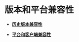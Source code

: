 # 版本和平台兼容性<a name="ZH-CN_TOPIC_0251900965"></a>

-   **[历史版本兼容性](历史版本兼容性.md)**  

-   **[平台和客户端兼容性](平台和客户端兼容性.md)**  


